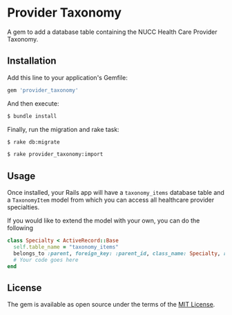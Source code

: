 # Provider Taxonomy
A gem to add a database table containing the NUCC Health Care Provider Taxonomy.

## Installation
Add this line to your application's Gemfile:

```ruby
gem 'provider_taxonomy'
```

And then execute:
```bash
$ bundle install
```

Finally, run the migration and rake task:
```bash
$ rake db:migrate
```
```bash
$ rake provider_taxonomy:import
```

## Usage
Once installed, your Rails app will have a `taxonomy_items` database table and a `TaxonomyItem` model from which you can access all healthcare provider specialties.

If you would like to extend the model with your own, you can do the following

```ruby
class Specialty < ActiveRecord::Base
  self.table_name = "taxonomy_items"
  belongs_to :parent, foreign_key: :parent_id, class_name: Specialty, required: false
  # Your code goes here
end
```

## License
The gem is available as open source under the terms of the [MIT License](http://opensource.org/licenses/MIT).
